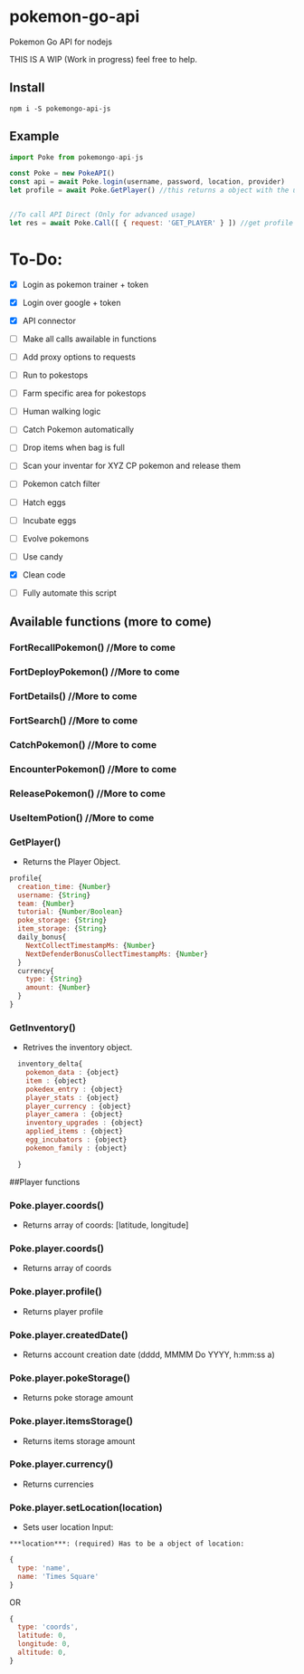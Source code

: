 # pokemon-go-api
Pokemon Go API for nodejs

THIS IS A WIP (Work in progress) feel free to help.

## Install
```
npm i -S pokemongo-api-js
```


## Example

```js
import Poke from pokemongo-api-js
```

```js
const Poke = new PokeAPI()
const api = await Poke.login(username, password, location, provider)
let profile = await Poke.GetPlayer() //this returns a object with the user profile


//To call API Direct (Only for advanced usage)
let res = await Poke.Call([ { request: 'GET_PLAYER' } ]) //get profile

```

# To-Do:
- [x] Login as pokemon trainer + token
- [x] Login over google + token
- [x] API connector
- [ ] Make all calls awailable in functions
- [ ] Add proxy options to requests
- [ ] Run to pokestops
- [ ] Farm specific area for pokestops
- [ ] Human walking logic
- [ ] Catch Pokemon automatically
- [ ] Drop items when bag is full
- [ ] Scan your inventar for XYZ CP pokemon and release them
- [ ] Pokemon catch filter
- [ ] Hatch eggs
- [ ] Incubate eggs
- [ ] Evolve pokemons
- [ ] Use candy
- [x] Clean code
- [ ] Fully automate this script



## Available functions (more to come)


### FortRecallPokemon()  //More to come
### FortDeployPokemon()  //More to come
### FortDetails()  //More to come
### FortSearch()  //More to come
### CatchPokemon()  //More to come
### EncounterPokemon()  //More to come
### ReleasePokemon()  //More to come
### UseItemPotion()  //More to come

### GetPlayer()
- Returns the Player Object.

```js
profile{
  creation_time: {Number}
  username: {String}
  team: {Number}
  tutorial: {Number/Boolean}
  poke_storage: {String}
  item_storage: {String}
  daily_bonus{
    NextCollectTimestampMs: {Number}
    NextDefenderBonusCollectTimestampMs: {Number}
  }
  currency{
    type: {String}
    amount: {Number}
  }
}
```


### GetInventory()
- Retrives the inventory object.

```js
  inventory_delta{
    pokemon_data : {object}
    item : {object}
    pokedex_entry : {object}
    player_stats : {object}
    player_currency : {object}
    player_camera : {object}
    inventory_upgrades : {object}
    applied_items : {object}
    egg_incubators : {object}
    pokemon_family : {object}

  }
```

##Player functions

### Poke.player.coords()
- Returns array of coords: [latitude, longitude]

### Poke.player.coords()
- Returns array of coords

### Poke.player.profile()
- Returns player profile

### Poke.player.createdDate()
- Returns account creation date (dddd, MMMM Do YYYY, h:mm:ss a)

### Poke.player.pokeStorage()
- Returns poke storage amount

### Poke.player.itemsStorage()
- Returns items storage amount

### Poke.player.currency()
- Returns currencies

### Poke.player.setLocation(location)
- Sets user location
Input:
```
***location***: (required) Has to be a object of location:
```
```js
{
  type: 'name',
  name: 'Times Square'
}
```
OR
```js
{
  type: 'coords',
  latitude: 0,
  longitude: 0,
  altitude: 0,
}



